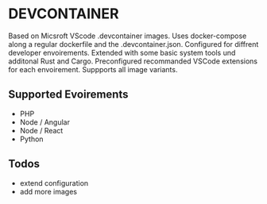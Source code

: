 # DEVCONTAINER

Based on Micsroft VScode .devcontainer images. Uses docker-compose along a regular dockerfile and the .devcontainer.json.
Configured for diffrent developer envoirements. Extended with some basic system tools und additonal Rust and Cargo. Preconfigured recommanded VSCode extensions for each envoirement. Suppports all image variants.

## Supported Evoirements

- PHP
- Node / Angular
- Node / React
- Python

## Todos

- extend configuration
- add more images
